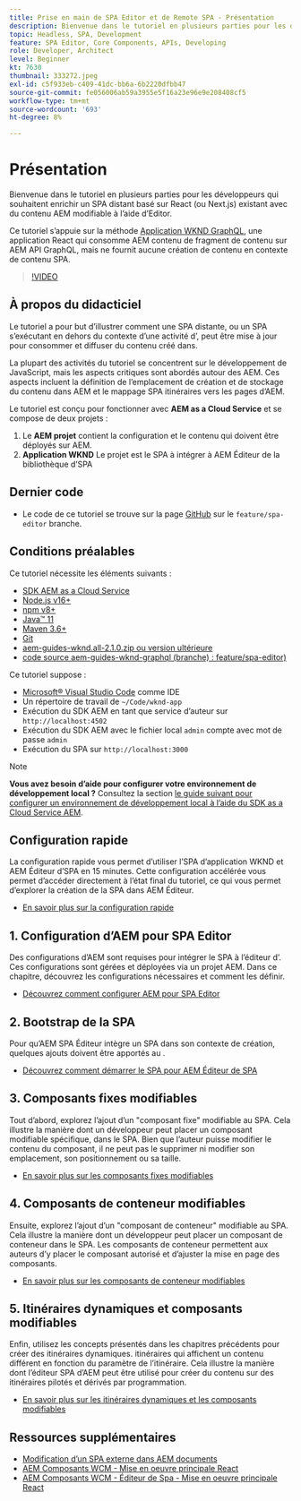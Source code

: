 ```yaml
---
title: Prise en main de SPA Editor et de Remote SPA - Présentation
description: Bienvenue dans le tutoriel en plusieurs parties pour les développeurs qui souhaitent enrichir une SPA distante existante avec du contenu AEM modifiable à l’aide de l’éditeur d’.
topic: Headless, SPA, Development
feature: SPA Editor, Core Components, APIs, Developing
role: Developer, Architect
level: Beginner
kt: 7630
thumbnail: 333272.jpeg
exl-id: c5f933eb-c409-41dc-bb6a-6b2220dfbb47
source-git-commit: fe056006ab59a3955e5f16a23e96e9e208408cf5
workflow-type: tm+mt
source-wordcount: '693'
ht-degree: 8%

---
```


# Présentation

Bienvenue dans le tutoriel en plusieurs parties pour les développeurs qui souhaitent enrichir un SPA distant basé sur React (ou Next.js) existant avec du contenu AEM modifiable à l’aide d’Editor.

Ce tutoriel s’appuie sur la méthode [Application WKND GraphQL](https://experienceleague.adobe.com/docs/experience-manager-learn/getting-started-with-aem-headless/graphql/overview.html?lang=fr), une application React qui consomme AEM contenu de fragment de contenu sur AEM API GraphQL, mais ne fournit aucune création de contenu en contexte de contenu SPA.

>[!VIDEO](https://video.tv.adobe.com/v/333272/?quality=12&learn=on)

## À propos du didacticiel

Le tutoriel a pour but d’illustrer comment une SPA distante, ou un SPA s’exécutant en dehors du contexte d’une activité d’, peut être mise à jour pour consommer et diffuser du contenu créé dans.

La plupart des activités du tutoriel se concentrent sur le développement de JavaScript, mais les aspects critiques sont abordés autour des AEM. Ces aspects incluent la définition de l’emplacement de création et de stockage du contenu dans AEM et le mappage SPA itinéraires vers les pages d’AEM.

Le tutoriel est conçu pour fonctionner avec **AEM as a Cloud Service** et se compose de deux projets :

1. Le __AEM projet__ contient la configuration et le contenu qui doivent être déployés sur AEM.
1. __Application WKND__ Le projet est le SPA à intégrer à AEM Éditeur de la bibliothèque d’SPA

## Dernier code

+ Le code de ce tutoriel se trouve sur la page [GitHub](https://github.com/adobe/aem-guides-wknd-graphql) sur le `feature/spa-editor` branche.

## Conditions préalables

Ce tutoriel nécessite les éléments suivants :

+ [SDK AEM as a Cloud Service](https://experienceleague.adobe.com/docs/experience-manager-learn/cloud-service/local-development-environment-set-up/aem-runtime.html?lang=fr)
+ [Node.js v16+](https://nodejs.org/en/)
+ [npm v8+](https://www.npmjs.com/)
+ [Java™ 11](https://downloads.experiencecloud.adobe.com/content/software-distribution/en/general.html)
+ [Maven 3.6+](https://maven.apache.org/)
+ [Git](https://git-scm.com/downloads)
+ [aem-guides-wknd.all-2.1.0.zip ou version ultérieure](https://github.com/adobe/aem-guides-wknd/releases)
+ [code source aem-guides-wknd-graphql (branche) : feature/spa-editor)](https://github.com/adobe/aem-guides-wknd-graphql/tree/feature/spa-editor)

Ce tutoriel suppose :

+ [Microsoft® Visual Studio Code](https://visualstudio.microsoft.com/) comme IDE
+ Un répertoire de travail de `~/Code/wknd-app`
+ Exécution du SDK AEM en tant que service d’auteur sur `http://localhost:4502`
+ Exécution du SDK AEM avec le fichier local `admin` compte avec mot de passe `admin`
+ Exécution du SPA sur `http://localhost:3000`

>[!NOTE]
>
> **Vous avez besoin d’aide pour configurer votre environnement de développement local ?** Consultez la section [le guide suivant pour configurer un environnement de développement local à l’aide du SDK as a Cloud Service AEM](https://experienceleague.adobe.com/docs/experience-manager-learn/cloud-service/local-development-environment-set-up/overview.html?lang=fr).


## Configuration rapide

La configuration rapide vous permet d’utiliser l’SPA d’application WKND et AEM Éditeur d’SPA en 15 minutes. Cette configuration accélérée vous permet d’accéder directement à l’état final du tutoriel, ce qui vous permet d’explorer la création de la SPA dans AEM Éditeur.

+ [En savoir plus sur la configuration rapide](./quick-setup.md)

## 1. Configuration d’AEM pour SPA Editor

Des configurations d’AEM sont requises pour intégrer le SPA à l’éditeur d’. Ces configurations sont gérées et déployées via un projet AEM. Dans ce chapitre, découvrez les configurations nécessaires et comment les définir.

+ [Découvrez comment configurer AEM pour SPA Editor](./aem-configure.md)

## 2. Bootstrap de la SPA

Pour qu’AEM SPA Éditeur intègre un SPA dans son contexte de création, quelques ajouts doivent être apportés au .

+ [Découvrez comment démarrer le SPA pour AEM Éditeur de SPA](./spa-bootstrap.md)

## 3. Composants fixes modifiables

Tout d’abord, explorez l’ajout d’un &quot;composant fixe&quot; modifiable au SPA. Cela illustre la manière dont un développeur peut placer un composant modifiable spécifique, dans le SPA. Bien que l’auteur puisse modifier le contenu du composant, il ne peut pas le supprimer ni modifier son emplacement, son positionnement ou sa taille.

+ [En savoir plus sur les composants fixes modifiables](./spa-fixed-component.md)

## 4. Composants de conteneur modifiables

Ensuite, explorez l’ajout d’un &quot;composant de conteneur&quot; modifiable au SPA. Cela illustre la manière dont un développeur peut placer un composant de conteneur dans le SPA. Les composants de conteneur permettent aux auteurs d’y placer le composant autorisé et d’ajuster la mise en page des composants.

+ [En savoir plus sur les composants de conteneur modifiables](./spa-container-component.md)

## 5. Itinéraires dynamiques et composants modifiables

Enfin, utilisez les concepts présentés dans les chapitres précédents pour créer des itinéraires dynamiques. itinéraires qui affichent un contenu différent en fonction du paramètre de l’itinéraire. Cela illustre la manière dont l’éditeur SPA d’AEM peut être utilisé pour créer du contenu sur des itinéraires pilotés et dérivés par programmation.

+ [En savoir plus sur les itinéraires dynamiques et les composants modifiables](./spa-dynamic-routes.md)

## Ressources supplémentaires

+ [Modification d’un SPA externe dans AEM documents](https://experienceleague.adobe.com/docs/experience-manager-cloud-service/content/implementing/developing/hybrid/editing-external-spa.html)
+ [AEM Composants WCM - Mise en oeuvre principale React](https://www.npmjs.com/package/@adobe/aem-core-components-react-base)
+ [AEM Composants WCM - Éditeur de Spa - Mise en oeuvre principale React](https://www.npmjs.com/package/@adobe/aem-core-components-react-spa)
